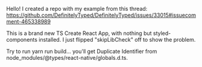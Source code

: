 Hello! I created a repo with my example from this thread: https://github.com/DefinitelyTyped/DefinitelyTyped/issues/33015#issuecomment-465338989

This is a brand new TS Create React App, with nothing but styled-components installed. I just flipped "skipLibCheck" off to show the problem.

Try to run yarn run build... you'll get Duplicate Identifier from node_modules/@types/react-native/globals.d.ts.
